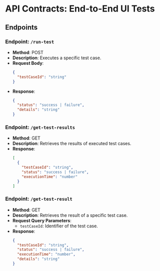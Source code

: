 # API Contracts: End-to-End UI Tests

## Endpoints

### Endpoint: `/run-test`
- **Method**: POST
- **Description**: Executes a specific test case.
- **Request Body**:
  ```json
  {
    "testCaseId": "string"
  }
  ```
- **Response**:
  ```json
  {
    "status": "success | failure",
    "details": "string"
  }
  ```

### Endpoint: `/get-test-results`
- **Method**: GET
- **Description**: Retrieves the results of executed test cases.
- **Response**:
  ```json
  [
    {
      "testCaseId": "string",
      "status": "success | failure",
      "executionTime": "number"
    }
  ]
  ```

### Endpoint: `/get-test-result`
- **Method**: GET
- **Description**: Retrieves the result of a specific test case.
- **Request Query Parameters**:
  - `testCaseId`: Identifier of the test case.
- **Response**:
  ```json
  {
    "testCaseId": "string",
    "status": "success | failure",
    "executionTime": "number",
    "details": "string"
  }
  ```